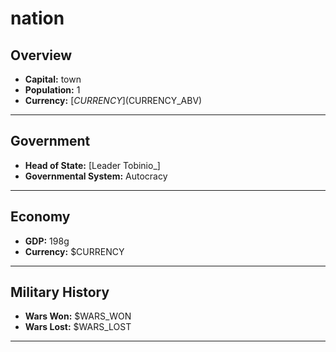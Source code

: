 # nation

## Overview

- **Capital:** town
- **Population:** 1
- **Currency:** [$CURRENCY] ($CURRENCY_ABV)

---

## Government

- **Head of State:** [Leader Tobinio_]
- **Governmental System:** Autocracy

---

## Economy

- **GDP:** 198g
- **Currency:** $CURRENCY

---

## Military History

- **Wars Won:** $WARS_WON
- **Wars Lost:** $WARS_LOST

---

